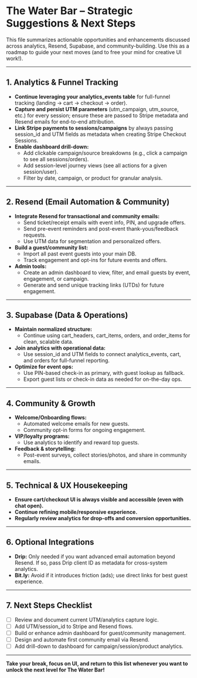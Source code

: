 # The Water Bar – Strategic Suggestions & Next Steps

This file summarizes actionable opportunities and enhancements discussed across analytics, Resend, Supabase, and community-building. Use this as a roadmap to guide your next moves (and to free your mind for creative UI work!).

---

## 1. Analytics & Funnel Tracking
- **Continue leveraging your analytics_events table** for full-funnel tracking (landing → cart → checkout → order).
- **Capture and persist UTM parameters** (utm_campaign, utm_source, etc.) for every session; ensure these are passed to Stripe metadata and Resend emails for end-to-end attribution.
- **Link Stripe payments to sessions/campaigns** by always passing session_id and UTM fields as metadata when creating Stripe Checkout Sessions.
- **Enable dashboard drill-down:**
  - Add clickable campaign/source breakdowns (e.g., click a campaign to see all sessions/orders).
  - Add session-level journey views (see all actions for a given session/user).
  - Filter by date, campaign, or product for granular analysis.

---

## 2. Resend (Email Automation & Community)
- **Integrate Resend for transactional and community emails:**
  - Send ticket/receipt emails with event info, PIN, and upgrade offers.
  - Send pre-event reminders and post-event thank-yous/feedback requests.
  - Use UTM data for segmentation and personalized offers.
- **Build a guest/community list:**
  - Import all past event guests into your main DB.
  - Track engagement and opt-ins for future events and offers.
- **Admin tools:**
  - Create an admin dashboard to view, filter, and email guests by event, engagement, or campaign.
  - Generate and send unique tracking links (UTDs) for future engagement.

---

## 3. Supabase (Data & Operations)
- **Maintain normalized structure:**
  - Continue using cart_headers, cart_items, orders, and order_items for clean, scalable data.
- **Join analytics with operational data:**
  - Use session_id and UTM fields to connect analytics_events, cart, and orders for full-funnel reporting.
- **Optimize for event ops:**
  - Use PIN-based check-in as primary, with guest lookup as fallback.
  - Export guest lists or check-in data as needed for on-the-day ops.

---

## 4. Community & Growth
- **Welcome/Onboarding flows:**
  - Automated welcome emails for new guests.
  - Community opt-in forms for ongoing engagement.
- **VIP/loyalty programs:**
  - Use analytics to identify and reward top guests.
- **Feedback & storytelling:**
  - Post-event surveys, collect stories/photos, and share in community emails.

---

## 5. Technical & UX Housekeeping
- **Ensure cart/checkout UI is always visible and accessible (even with chat open).**
- **Continue refining mobile/responsive experience.**
- **Regularly review analytics for drop-offs and conversion opportunities.**

---

## 6. Optional Integrations
- **Drip:** Only needed if you want advanced email automation beyond Resend. If so, pass Drip client ID as metadata for cross-system analytics.
- **Bit.ly:** Avoid if it introduces friction (ads); use direct links for best guest experience.

---

## 7. Next Steps Checklist
- [ ] Review and document current UTM/analytics capture logic.
- [ ] Add UTM/session_id to Stripe and Resend flows.
- [ ] Build or enhance admin dashboard for guest/community management.
- [ ] Design and automate first community email via Resend.
- [ ] Add drill-down to dashboard for campaign/session/product analytics.

---

**Take your break, focus on UI, and return to this list whenever you want to unlock the next level for The Water Bar!**
